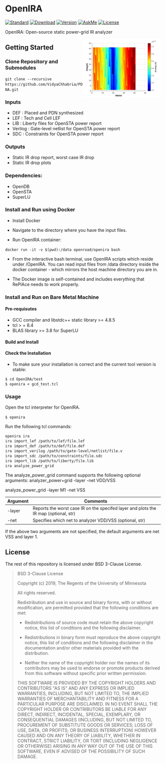 # OpenIRA
[![Standard](image/cpp17.svg)](https://en.wikipedia.org/wiki/C%2B%2B#Standardization)
[![Download](https://img.shields.io/badge/Download-here-red)](https://github.com/VidyaChhabria/PDNA/archive/master.zip)
[![Version](https://img.shields.io/badge/version-0.1-green)](https://github.com/VidyaChhabria/PDNA/tree/master)
[![AskMe](https://img.shields.io/badge/ask-me-yellow)](https://github.com/VidyaChhabria/PDNA/issues)
[![License](https://img.shields.io/badge/License-BSD%203--Clause-blue.svg)](https://opensource.org/licenses/BSD-3-Clause)

OpenIRA: Open-source static power-grid IR analyzer

<img align = "right" width="50%" src="doc/irmap.jpg">

## Getting Started

### Clone Repository and Submodules
`git clone --recursive https://github.com/VidyaChhabria/PDNA.git`

### Inputs
* DEF : Placed and PDN synthesized
* LEF : Tech and Cell LEF
* LIB : Liberty files for OpenSTA power report
* Verilog : Gate-level netlist for OpenSTA power report
* SDC : Constraints for OpenSTA power report

###  Outputs
* Static IR drop report, worst case IR drop
* Static IR drop plots


### Dependencies:
- OpenDB
- OpenSTA
- SuperLU
   

### Install and Run using Docker

- Install Docker

- Navigate to the directory where you have the input files.

- Run OpenIRA container:

`docker run -it -v $(pwd):/data openroad/openira bash`

- From the interactive bash terminal, use OpenIRA scripts which reside under /OpenIRA. You can read input files from /data directory inside the docker container - which mirrors the host machine directory you are in.

- The Docker image is self-contained and includes everything that RePlAce needs to work properly.

### Install and Run on Bare Metal Machine

#### Pre-requisutes
- GCC compiler and libstdc++ static library >= 4.8.5
- tcl > = 8.4
- BLAS library >= 3.8 for SuperLU


#### Build and Install


#### Check the Installation
- To make sure your installation is correct and the current tool version is
  stable:

```
$ cd OpenIRA/test
$ openira < gcd_test.tcl
```


### Usage

Open the tcl interpreter for OpenIRA.


`$ openira`

Run the following tcl commands:

```
openira ira
ira import_lef /path/to/lef/file.lef
ira import_def /path/to/def/file.def
ira import_verilog /path/to/gate-level/netlist/file.v
ira import_sdc /path/to/constraints/file.sdc 
ira import_lib /path/to/liberty/file.lib
ira analyze_power_grid
```

The analyze_power_grid command supports the following optional arguments:
analyzer_power+grid -layer <str> -net VDD/VSS


analyze_power_grid -layer M1 -net VSS

| Argument              	| Comments                                                                             	|
|-----------------------	|--------------------------------------------------------------------------------------	|
| -layer <str>              | Reports the worst case IR on the specifed layer and plots the IR map (optional, str)  |
| -net <str>          	    | Specifies which net to analyzer VDD/VSS (optional, str)   	                        |


If the above two arguments are not specified, the default arguments are net VSS and layer 1.

## License
The rest of this repository is licensed under BSD 3-Clause License.

>BSD 3-Clause License
>
>Copyright (c) 2019, The Regents of the University of Minnesota
>
>All rights reserved.
>
>Redistribution and use in source and binary forms, with or without
>modification, are permitted provided that the following conditions are met:
>
>* Redistributions of source code must retain the above copyright notice, this
>  list of conditions and the following disclaimer.
>
>* Redistributions in binary form must reproduce the above copyright notice,
>  this list of conditions and the following disclaimer in the documentation
>  and/or other materials provided with the distribution.
>
>* Neither the name of the copyright holder nor the names of its
>  contributors may be used to endorse or promote products derived from
>  this software without specific prior written permission.
>
>THIS SOFTWARE IS PROVIDED BY THE COPYRIGHT HOLDERS AND CONTRIBUTORS "AS IS"
>AND ANY EXPRESS OR IMPLIED WARRANTIES, INCLUDING, BUT NOT LIMITED TO, THE
>IMPLIED WARRANTIES OF MERCHANTABILITY AND FITNESS FOR A PARTICULAR PURPOSE ARE
>DISCLAIMED. IN NO EVENT SHALL THE COPYRIGHT HOLDER OR CONTRIBUTORS BE LIABLE
>FOR ANY DIRECT, INDIRECT, INCIDENTAL, SPECIAL, EXEMPLARY, OR CONSEQUENTIAL
>DAMAGES (INCLUDING, BUT NOT LIMITED TO, PROCUREMENT OF SUBSTITUTE GOODS OR
>SERVICES; LOSS OF USE, DATA, OR PROFITS; OR BUSINESS INTERRUPTION) HOWEVER
>CAUSED AND ON ANY THEORY OF LIABILITY, WHETHER IN CONTRACT, STRICT LIABILITY,
>OR TORT (INCLUDING NEGLIGENCE OR OTHERWISE) ARISING IN ANY WAY OUT OF THE USE
>OF THIS SOFTWARE, EVEN IF ADVISED OF THE POSSIBILITY OF SUCH DAMAGE.
